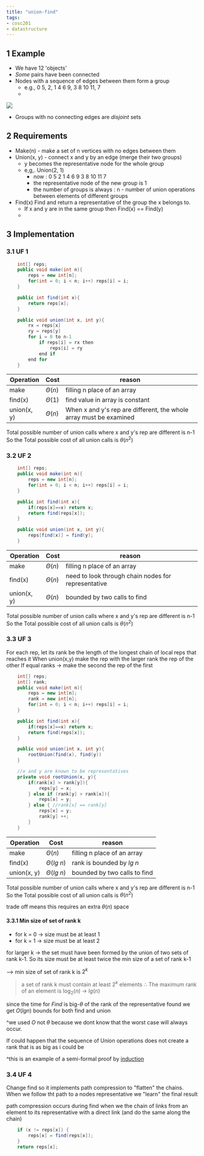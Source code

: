 ```yaml
---
title: "union-find"
tags: 
- cosc201 
- datastructure
---
```


## 1 Example
- We have 12 'objects'
- *Some* pairs have been connected
- Nodes with a sequence of edges between them form a group
	- e.g., 0 5,   2,   1 4 6 9,   3 8 10 11,    7
	- 
![](https://i.imgur.com/9iRxZoh.png)

- Groups with no connecting edges are *disjoint* sets

## 2 Requirements
- Make(n) - make a set of n vertices with no edges between them
- Union(x, y) - connect x and y by an edge (merge their two groups)
    - y becomes the representative node for the whole group
    - e,g,. Union(2, 1)
		- now : 0 5    2 1 4 6 9    3 8 10 11    7
		- the representative node of the new group is 1
		- the number of groups is always : n - number of union operations between elements of different groups
- Find(x) Find and return a representative of the group the x belongs to.
    - If x and y are in the same group then Find(x) == Find(y)
    - 

## 3 Implementation
### 3.1 UF 1

```java
	int[] reps;
	public void make(int n){
		reps = new int[n];
		for(int = 0; i < n; i++) reps[i] = i;
	}

	public int find(int x){
		return reps[x];
	}

	public void union(int x, int y){
		rx = reps[x]
		ry = reps[y]
		for i = 0 to n-1
			if reps[i] = rx then
				reps[i] = ry
			end if
		end for	
	}
``````


 Operation   | Cost | reason
-------------|------| --
 make        | $\Theta(n)$ | filling n place of an array
 find(x)     | $\Theta(1)$ | find value in array is constant
 union(x, y) | $\Theta(n)$ | When x and y's rep are different, the whole array must be examined

Total possible number of union calls where x and y's rep are different is n-1
So the Total possible cost of all union calls is $\theta(n^2)$ 

### 3.2 UF 2

``` java
	int[] reps;
	public void make(int n){
		reps = new int[n];
		for(int = 0; i < n; i++) reps[i] = i;
	}

	public int find(int x){
		if(reps[x]==x) return x;
		return find(reps[x]);
	}

	public void union(int x, int y){
		reps[find(x)] = find(y);
	}
```

Operation   | Cost | reason
-------------|------| --
 make        | $\Theta(n)$ | filling n place of an array
 find(x)     | $\Theta(n)$ | need to look through chain nodes for representative
 union(x, y) | $\Theta(n)$ | bounded by two calls to find

Total possible number of union calls where x and y's rep are different is n-1
So the Total possible cost of all union calls is $\theta(n^2)$ 

### 3.3 UF 3

For each rep, let its rank be the length of the longest chain of local reps that reaches it
When union(x,y) make the rep with the larger rank the rep of the other
If equal ranks -> make the second the rep of the first

``` java
	int[] reps;
	int[] rank;
	public void make(int n){
		reps = new int[n];
		rank = new int[n];
		for(int = 0; i < n; i++) reps[i] = i;
	}

	public int find(int x){
		if(reps[x]==x) return x;
		return find(reps[x]);
	}

	public void union(int x, int y){		
		rootUnion(find(x), find(y))
	}

	//x and y are known to be representatives
	private void rootUnion(x, y){
		if(rank[x] > rank[y]){
			reps[y] = x;
		} else if (rank[y] > rank[x]){
			reps[x] = y;
		} else { //rank[x] == rank[y]
			reps[x] = y;
			rank[y] ++;
		}
	}
```

Operation   | Cost | reason
------------|------| --
 make        | $\Theta(n)$ | filling n place of an array
 find(x)     | $\Theta(lg\ n)$ | rank is bounded by $lg\ n$
 union(x, y) | $\Theta(lg\ n)$ | bounded by two calls to find

Total possible number of union calls where x and y's rep are different is n-1
So the Total possible cost of all union calls is $\theta(n^2)$

trade off means this requires an extra $\theta(n)$ space

#### 3.3.1 Min size of set of rank k

- for k = 0 -> size must be at least 1
- for k = 1 -> size must be at least 2

for larger k -> the set must have been formed by the union of two sets of rank k-1. So its size must be at least twice the min size of a set of rank k-1

--> min size of set of rank k is $2^k$

>a set of rank k must contain at least $2^k$ elements
> $\therefore$ The maximum rank of an element is $\log_2(n)$  -> $lg(n)$

since the time for $Find$ is big-$\theta$ of the rank of the representative found we get $O(lg n)$ bounds for both find and union

^we used $O$ not $\theta$  because we dont know that the worst case will always occur.

If could happen that the sequence of Union operations does not create a rank that is as big as i could be

^this is an example of a semi-formal proof by [induction](notes/induction.md)

### 3.4 UF 4
Change find so it implements path compression to "flatten" the chains. When we follow tht path to a nodes representative we "learn" the final result

path compression occurs during find when we the chain of links from an element to its representative with a direct link (and do the same along the chain)

```java
	if (x != reps[x]) {
		reps[x] = find(reps[x]);
	}
	return reps[x];
```

